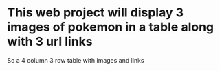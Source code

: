 # This web project will display 3 images of pokemon in a table along with 3 url links

So a 4 column 3 row table with images and links